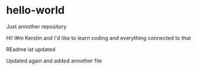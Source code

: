 # hello-world
Just annother repository

Hi!
I#m Kerstin and I'd like to learn coding and everything connected to that

REadme ist updated

Updated again and added annother file
